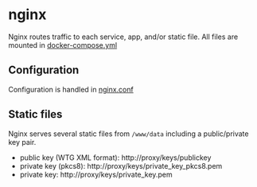 # nginx
Nginx routes traffic to each service, app, and/or static file. All files are mounted in [docker-compose.yml](../../docker-compose.yml)

## Configuration
Configuration is handled in [nginx.conf](nginx.conf)

## Static files
Nginx serves several static files from `/www/data` including a public/private key pair.
* public key (WTG XML format): http://proxy/keys/publickey
* private key (pkcs8): http://proxy/keys/private_key_pkcs8.pem
* private key: http://proxy/keys/private_key.pem

